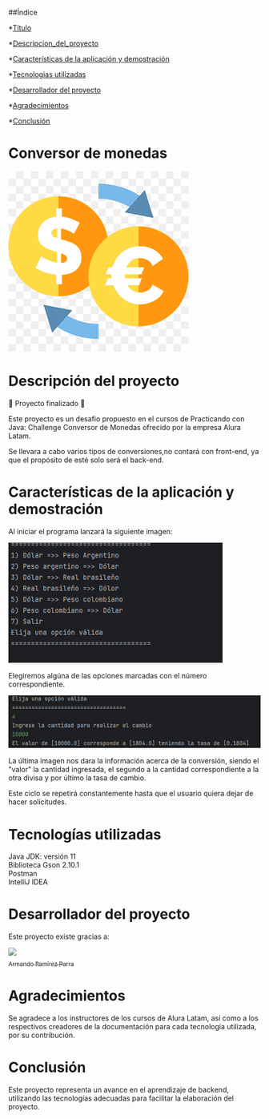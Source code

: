 ##Índice

*[Título](#Conversor-de-Monedas)

*[Descripcion_del_proyecto](#Descripción-del-proyecto)

*[Características de la aplicación y demostración](#Características-de-la-aplicación-y-demostración)

*[Tecnologias utilizadas](#Tecnologías-utilizadas)

*[Desarrollador del proyecto](#Desarrollador-del-proyecto)

*[Agradecimientos](#Agradecimientos)

*[Conclusión](#Conclusión)

<h1>Conversor de monedas</h1>

![Un signo de dinero encerrado en un circulo y al lado un signo de Euro encerrado en un circulo similar, con fondo similar](Imagenes/Conversor%20de%20moneda.png)

<h1>Descripción del proyecto</h1>

:construction: Proyecto finalizado :construction:

Este proyecto es un desafio propuesto en el cursos de Practicando con Java: Challenge Conversor de Monedas ofrecido por la empresa Alura Latam.

Se llevara a cabo varios tipos de conversiones,no contará con front-end, ya que 
el propósito de esté solo será el back-end.

<h1>Características de la aplicación y demostración</h1>

Al iniciar el programa lanzará la siguiente imagen:

![img.png](Imagenes/img.png)

Elegiremos algúna de las opciones marcadas con el número correspondiente.

![img.png](Imagenes/img2.png)

La última imagen nos dara la información acerca de la conversión, siendo el "valor" la cantidad ingresada,
el segundo a la cantidad correspondiente a la otra divisa y por último la tasa de cambio.

Este ciclo se repetirá constantemente hasta que el usuario quiera dejar de hacer solicitudes.



<h1>Tecnologías utilizadas</h1>

Java JDK: versión 11  
Biblioteca Gson 2.10.1  
Postman   
IntelliJ IDEA

<h1>Desarrollador del proyecto</h1>

Este proyecto existe gracias a:

[<img src="https://github.com/llBetelguese.png?size=150" width=115><br><sub>Armando Ramírez Parra</sub>](https://github.com/llBetelguese)

<h1>Agradecimientos</h1>

Se agradece a los instructores de los cursos de Alura Latam, así como a los respectivos creadores de la documentación
para cada tecnología utilizada, por su contribución.

<h1>Conclusión</h1>

Este proyecto representa un avance en el aprendizaje de backend, utilizando las tecnologías adecuadas para 
facilitar la elaboración del proyecto.

